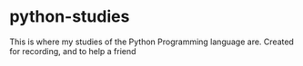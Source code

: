 # python-studies
This is where my studies of the Python Programming language are. Created for recording, and to help a friend
